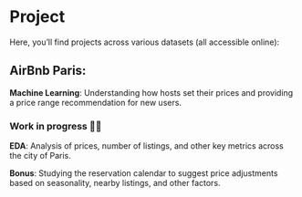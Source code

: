 # Project

Here, you’ll find projects across various datasets (all accessible online):


## AirBnb Paris:

**Machine Learning**: Understanding how hosts set their prices and providing a price range recommendation for new users.

### Work in progress 🚧🔨
**EDA**: Analysis of prices, number of listings, and other key metrics across the city of Paris.

**Bonus**: Studying the reservation calendar to suggest price adjustments based on seasonality, nearby listings, and other factors.
